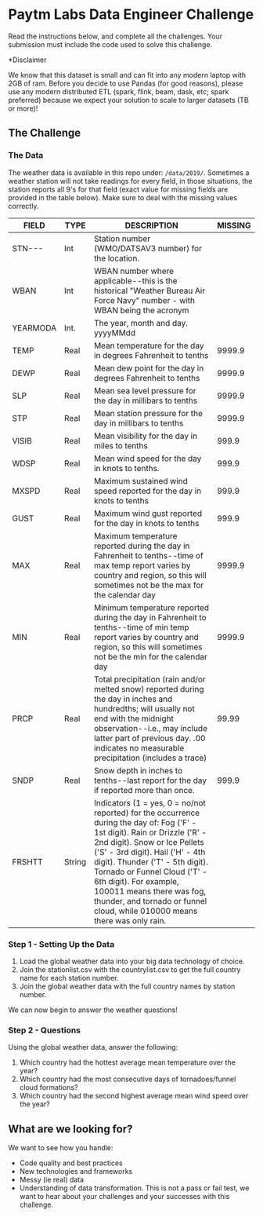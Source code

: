 # Paytm Labs Data Engineer Challenge
Read the instructions below, and complete all the challenges. Your submission must include the code used to solve this challenge.

*Disclaimer

We know that this dataset is small and can fit into any modern laptop with 2GB of ram. Before you decide to use Pandas (for good reasons), please use any modern distributed ETL (spark, flink, beam, dask, etc; spark preferred) because we expect your solution to scale to larger datasets (TB or more)!

## The Challenge

### The Data
The weather data is available in this repo under: `/data/2019/`. Sometimes a weather station will not take readings for every field, in those situations, the station reports all 9's for that field (exact value for missing fields are provided in the table below). Make sure to deal with the missing values correctly.

| FIELD | TYPE | DESCRIPTION | MISSING |
|-------|------|-------------|---------|
|STN--- | Int |  Station number (WMO/DATSAV3 number) for the location.
|WBAN   | Int | WBAN number where applicable--this is the historical "Weather Bureau Air Force Navy" number - with WBAN being the acronym
|YEARMODA   | Int.| The year, month and day. yyyyMMdd
|TEMP   | Real   | Mean temperature for the day in degrees Fahrenheit to tenths| 9999.9
DEWP    | Real   | Mean dew point for the day in degrees Fahrenheit to tenths| 9999.9
SLP     | Real   | Mean sea level pressure for the day in millibars to tenths |9999.9
STP     | Real   | Mean station pressure for the day in millibars to tenths | 9999.9
VISIB   | Real   | Mean visibility for the day in miles to tenths | 999.9
WDSP    | Real   | Mean wind speed for the day in knots to tenths.  | 999.9 
MXSPD   | Real   | Maximum sustained wind speed reported for the day in knots to tenths | 999.9
GUST    | Real   | Maximum wind gust reported for the day in knots to tenths | 999.9
MAX     | Real   | Maximum temperature reported during the day in Fahrenheit to tenths--time of max temp report varies by country and region, so this will sometimes not be the max for the calendar day | 9999.9     
MIN     | Real | Minimum temperature reported during the day in Fahrenheit to tenths--time of min temp report varies by country and region, so this will sometimes not be the min for the calendar day | 9999.9
PRCP    | Real  | Total precipitation (rain and/or melted snow) reported during the day in inches and hundredths; will usually not end with the midnight observation--i.e., may include latter part of previous day. .00 indicates no measurable precipitation (includes a trace)| 99.99
SNDP    | Real  | Snow depth in inches to tenths--last report for the day if reported more than once.  | 999.9
FRSHTT  | String |  Indicators (1 = yes, 0 = no/not reported) for the occurrence during the day of: Fog ('F' - 1st digit). Rain or Drizzle ('R' - 2nd digit). Snow or Ice Pellets ('S' - 3rd digit). Hail ('H' - 4th digit). Thunder ('T' - 5th digit). Tornado or Funnel Cloud ('T' - 6th digit). For example, 100011 means there was fog, thunder, and tornado or funnel cloud, while 010000 means there was only rain.

### Step 1 - Setting Up the Data

1. Load the global weather data into your big data technology of choice.
2. Join the stationlist.csv with the countrylist.csv to get the full country name for each station number.
3. Join the global weather data with the full country names by station number.

We can now begin to answer the weather questions! 

### Step 2 - Questions
Using the global weather data, answer the following:

1. Which country had the hottest average mean temperature over the year?
2. Which country had the most consecutive days of tornadoes/funnel cloud formations?
3. Which country had the second highest average mean wind speed over the year?

## What are we looking for?
We want to see how you handle:

* Code quality and best practices
* New technologies and frameworks
* Messy (ie real) data
* Understanding of data transformation. This is not a pass or fail test, we want to hear about your challenges and your successes with this challenge.
